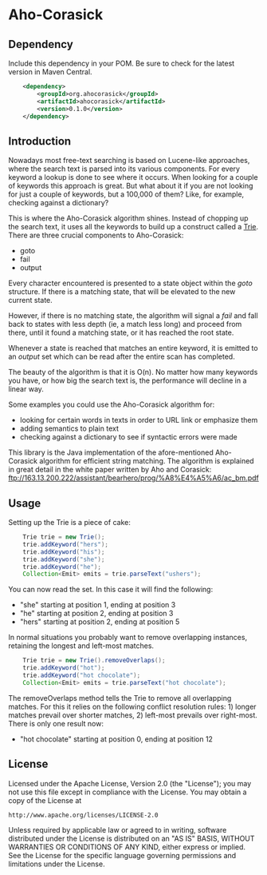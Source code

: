 Aho-Corasick
============

Dependency
----------
Include this dependency in your POM. Be sure to check for the latest version in Maven Central.
```xml
    <dependency>
        <groupId>org.ahocorasick</groupId>
        <artifactId>ahocorasick</artifactId>
        <version>0.1.0</version>
    </dependency>
```

Introduction
------------
Nowadays most free-text searching is based on Lucene-like approaches, where the search text is parsed into its
various components. For every keyword a lookup is done to see where it occurs. When looking for a couple of keywords
this approach is great. But what about it if you are not looking for just a couple of keywords, but a 100,000 of
them? Like, for example, checking against a dictionary?

This is where the Aho-Corasick algorithm shines. Instead of chopping up the search text, it uses all the keywords
to build up a construct called a [Trie](http://en.wikipedia.org/wiki/Trie). There are three crucial components
to Aho-Corasick:
* goto
* fail
* output

Every character encountered is presented to a state object within the *goto* structure. If there is a matching state,
that will be elevated to the new current state.

However, if there is no matching state, the algorithm will signal a *fail* and fall back to states with less depth
(ie, a match less long) and proceed from there, until it found a matching state, or it has reached the root state.

Whenever a state is reached that matches an entire keyword, it is emitted to an *output* set which can be read after
the entire scan has completed.

The beauty of the algorithm is that it is O(n). No matter how many keywords you have, or how big the search text is,
the performance will decline in a linear way.

Some examples you could use the Aho-Corasick algorithm for:
* looking for certain words in texts in order to URL link or emphasize them
* adding semantics to plain text
* checking against a dictionary to see if syntactic errors were made

This library is the Java implementation of the afore-mentioned Aho-Corasick algorithm for efficient string matching.
The algorithm is explained in great detail in the white paper written by
Aho and Corasick: ftp://163.13.200.222/assistant/bearhero/prog/%A8%E4%A5%A6/ac_bm.pdf

Usage
-----
Setting up the Trie is a piece of cake:
```java
    Trie trie = new Trie();
    trie.addKeyword("hers");
    trie.addKeyword("his");
    trie.addKeyword("she");
    trie.addKeyword("he");
    Collection<Emit> emits = trie.parseText("ushers");
```

You can now read the set. In this case it will find the following:
* "she" starting at position 1, ending at position 3
* "he" starting at position 2, ending at position 3
* "hers" starting at position 2, ending at position 5

In normal situations you probably want to remove overlapping instances, retaining the longest and left-most
matches.

```java
    Trie trie = new Trie().removeOverlaps();
    trie.addKeyword("hot");
    trie.addKeyword("hot chocolate");
    Collection<Emit> emits = trie.parseText("hot chocolate");
```

The removeOverlaps method tells the Trie to remove all overlapping matches. For this it relies on the following
conflict resolution rules: 1) longer matches prevail over shorter matches, 2) left-most prevails over right-most.
There is only one result now:
* "hot chocolate" starting at position 0, ending at position 12

License
-------
   Licensed under the Apache License, Version 2.0 (the "License");
   you may not use this file except in compliance with the License.
   You may obtain a copy of the License at

	http://www.apache.org/licenses/LICENSE-2.0

   Unless required by applicable law or agreed to in writing, software
   distributed under the License is distributed on an "AS IS" BASIS,
   WITHOUT WARRANTIES OR CONDITIONS OF ANY KIND, either express or implied.
   See the License for the specific language governing permissions and
   limitations under the License.

